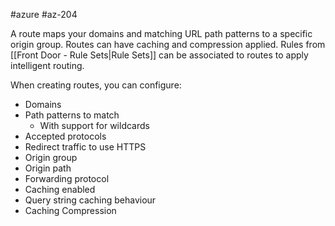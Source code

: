 #azure #az-204 

A route maps your domains and matching URL path patterns to a specific origin group.
Routes can have caching and compression applied.
Rules from [[Front Door - Rule Sets|Rule Sets]] can be associated to routes to apply intelligent routing.

When creating routes, you can configure:
- Domains
- Path patterns to match
	- With support for wildcards
- Accepted protocols
- Redirect traffic to use HTTPS
- Origin group
- Origin path
- Forwarding protocol
- Caching enabled
- Query string caching behaviour
- Caching Compression